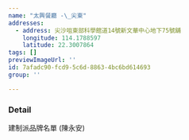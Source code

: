 ```yaml
---
name: "太興餐廳 -\_尖東"
addresses:
  - address: 尖沙咀東部科學館道14號新文華中心地下75號舖
    longitude: 114.1788597
    latitude: 22.3007864
tags: []
previewImageUrl: ''
id: 7afadc90-fcd9-5c6d-8863-4bc6bd614693
group: ''

---
```

### Detail
建制派品牌名單 (陳永安)

